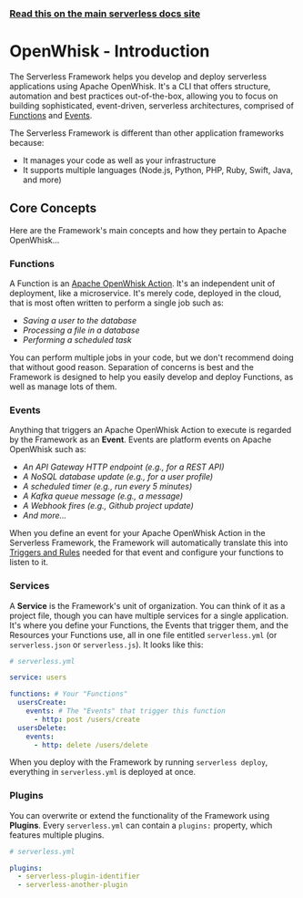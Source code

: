 <!--
title: Serverless Framework - Apache OpenWhisk Guide - Introduction
menuText: Intro
menuOrder: 1
description: An introduction to using Apache OpenWhisk with the Serverless Framework.
layout: Doc
-->

<!-- DOCS-SITE-LINK:START automatically generated  -->
### [Read this on the main serverless docs site](https://www.serverless.com/framework/docs/providers/openwhisk/guide/intro)
<!-- DOCS-SITE-LINK:END -->

# OpenWhisk - Introduction

The Serverless Framework helps you develop and deploy serverless applications using Apache OpenWhisk.  It's a CLI that offers structure, automation and best practices out-of-the-box, allowing you to focus on building sophisticated, event-driven, serverless architectures, comprised of [Functions](#functions) and [Events](#events).

The Serverless Framework is different than other application frameworks because:
* It manages your code as well as your infrastructure
* It supports multiple languages (Node.js, Python, PHP, Ruby, Swift, Java, and more)

## Core Concepts

Here are the Framework's main concepts and how they pertain to Apache OpenWhisk…

### Functions

A Function is an [Apache OpenWhisk Action](http://bit.ly/2wMfe3s).  It's an independent unit of deployment, like a microservice.  It's merely code, deployed in the cloud, that is most often written to perform a single job such as:

* *Saving a user to the database*
* *Processing a file in a database*
* *Performing a scheduled task*

You can perform multiple jobs in your code, but we don't recommend doing that without good reason.  Separation of concerns is best and the Framework is designed to help you easily develop and deploy Functions, as well as manage lots of them.

### Events

Anything that triggers an Apache OpenWhisk Action to execute is regarded by the Framework as an **Event**.  Events are platform events on Apache OpenWhisk such as:

* *An API Gateway HTTP endpoint (e.g., for a REST API)*
* *A NoSQL database update (e.g., for a user profile)*
* *A scheduled timer (e.g., run every 5 minutes)*
* *A Kafka queue message (e.g., a message)*
* *A Webhook fires (e.g., Github project update)*
* *And more...*

When you define an event for your Apache OpenWhisk Action in the Serverless Framework, the Framework will automatically translate this into [Triggers and Rules](http://bit.ly/2xQmFE8) needed for that event and configure your functions to listen to it.

### Services

A **Service** is the Framework's unit of organization.  You can think of it as a project file, though you can have multiple services for a single application.  It's where you define your Functions, the Events that trigger them, and the Resources your Functions use, all in one file entitled `serverless.yml` (or `serverless.json` or `serverless.js`).  It looks like this:

```yml
# serverless.yml

service: users

functions: # Your "Functions"
  usersCreate:
    events: # The "Events" that trigger this function
      - http: post /users/create
  usersDelete:
    events:
      - http: delete /users/delete
```
When you deploy with the Framework by running `serverless deploy`, everything in `serverless.yml` is deployed at once.

### Plugins

You can overwrite or extend the functionality of the Framework using **Plugins**.  Every `serverless.yml` can contain a `plugins:` property, which features multiple plugins.

```yml
# serverless.yml

plugins:
  - serverless-plugin-identifier
  - serverless-another-plugin
```
